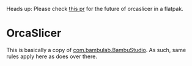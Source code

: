 Heads up: Please check [this pr](https://github.com/SoftFever/OrcaSlicer/pull/4175) for the future of orcaslicer in a flatpak.

# OrcaSlicer

This is basically a copy of [com.bambulab.BambuStudio](https://github.com/flathub/com.bambulab.BambuStudio). As such, same rules apply here as does over there.
